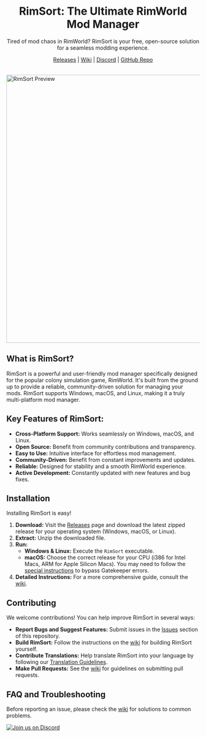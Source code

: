 <div align="center">
  <h1>RimSort: The Ultimate RimWorld Mod Manager</h1>
  <p>Tired of mod chaos in RimWorld? RimSort is your free, open-source solution for a seamless modding experience.</p>
  <p>
    <a href="https://github.com/RimSort/RimSort/releases">Releases</a> |
    <a href="https://rimsort.github.io/RimSort/">Wiki</a> |
    <a href="https://discord.gg/aV7g69JmR2">Discord</a> |
    <a href="https://github.com/RimSort/RimSort">GitHub Repo</a>
  </p>
  <br>
</div>

<img src="./docs/rimsort_preview.png" alt="RimSort Preview" width="700"/>

## What is RimSort?

RimSort is a powerful and user-friendly mod manager specifically designed for the popular colony simulation game, RimWorld. It's built from the ground up to provide a reliable, community-driven solution for managing your mods. RimSort supports Windows, macOS, and Linux, making it a truly multi-platform mod manager.

## Key Features of RimSort:

*   **Cross-Platform Support:** Works seamlessly on Windows, macOS, and Linux.
*   **Open Source:**  Benefit from community contributions and transparency.
*   **Easy to Use:** Intuitive interface for effortless mod management.
*   **Community-Driven:**  Benefit from constant improvements and updates.
*   **Reliable:** Designed for stability and a smooth RimWorld experience.
*   **Active Development:**  Constantly updated with new features and bug fixes.

## Installation

Installing RimSort is easy!

1.  **Download:** Visit the [Releases](https://github.com/RimSort/RimSort/releases) page and download the latest zipped release for your operating system (Windows, macOS, or Linux).
2.  **Extract:** Unzip the downloaded file.
3.  **Run:**
    *   **Windows & Linux:** Execute the `RimSort` executable.
    *   **macOS:**  Choose the correct release for your CPU (i386 for Intel Macs, ARM for Apple Silicon Macs). You may need to follow the [special instructions](https://rimsort.github.io/RimSort/user-guide/downloading-and-installing#macos) to bypass Gatekeeper errors.
4.  **Detailed Instructions:** For a more comprehensive guide, consult the [wiki](https://rimsort.github.io/RimSort/).

## Contributing

We welcome contributions!  You can help improve RimSort in several ways:

*   **Report Bugs and Suggest Features:**  Submit issues in the [Issues](https://github.com/RimSort/RimSort/issues) section of this repository.
*   **Build RimSort:**  Follow the instructions on the [wiki](https://rimsort.github.io/RimSort/) for building RimSort yourself.
*   **Contribute Translations:** Help translate RimSort into your language by following our [Translation Guidelines](https://rimsort.github.io/RimSort/development-guide/translation-guidelines).
*   **Make Pull Requests:** See the [wiki](https://rimsort.github.io/RimSort/) for guidelines on submitting pull requests.

## FAQ and Troubleshooting

Before reporting an issue, please check the [wiki](https://rimsort.github.io/RimSort/) for solutions to common problems.

[![Join us on Discord](https://github-production-user-asset-6210df.s3.amazonaws.com/2766946/248529301-486f4f8c-fed5-4fe1-832f-6461b7ce3a55.png)](https://discord.gg/aV7g69JmR2)